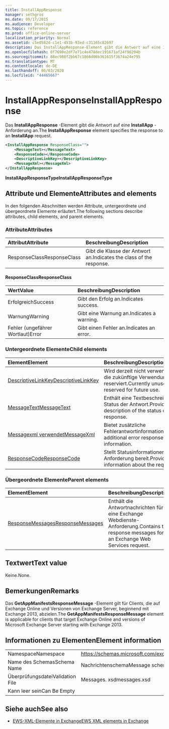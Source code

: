 ```yaml
---
title: InstallAppResponse
manager: sethgros
ms.date: 09/17/2015
ms.audience: Developer
ms.topic: reference
ms.prod: office-online-server
localization_priority: Normal
ms.assetid: c5e0582d-c1e1-453b-93ed-c31165c82697
description: Das InstallAppResponse-Element gibt die Antwort auf eine InstallApp-Anforderung an.
ms.openlocfilehash: 0f7690e2df7e71c4e478dec191671af24f96294b
ms.sourcegitcommit: 88ec988f2bb67c1866d06b361615f3674a24e795
ms.translationtype: MT
ms.contentlocale: de-DE
ms.lasthandoff: 06/03/2020
ms.locfileid: "44465667"
---
```

# <a name="installappresponse"></a><span data-ttu-id="cbeab-103">InstallAppResponse</span><span class="sxs-lookup"><span data-stu-id="cbeab-103">InstallAppResponse</span></span>

<span data-ttu-id="cbeab-104">Das **InstallAppResponse** -Element gibt die Antwort auf eine **InstallApp** -Anforderung an.</span><span class="sxs-lookup"><span data-stu-id="cbeab-104">The **InstallAppResponse** element specifies the response to an **InstallApp** request.</span></span> 
  
```xml
<InstallAppResponse ResponseClass="">
    <MessageText></MessageText>
    <ResponseCode></ResponseCode>
    <DescriptiveLinkKey></DescriptiveLinkKey>
    <MessageXml></MessageXml>
</InstallAppResponse>
```

 <span data-ttu-id="cbeab-105">**InstallAppResponseType**</span><span class="sxs-lookup"><span data-stu-id="cbeab-105">**InstallAppResponseType**</span></span>
## <a name="attributes-and-elements"></a><span data-ttu-id="cbeab-106">Attribute und Elemente</span><span class="sxs-lookup"><span data-stu-id="cbeab-106">Attributes and elements</span></span>

<span data-ttu-id="cbeab-107">In den folgenden Abschnitten werden Attribute, untergeordnete und übergeordnete Elemente erläutert.</span><span class="sxs-lookup"><span data-stu-id="cbeab-107">The following sections describe attributes, child elements, and parent elements.</span></span>
  
### <a name="attributes"></a><span data-ttu-id="cbeab-108">Attribute</span><span class="sxs-lookup"><span data-stu-id="cbeab-108">Attributes</span></span>

|<span data-ttu-id="cbeab-109">**Attribut**</span><span class="sxs-lookup"><span data-stu-id="cbeab-109">**Attribute**</span></span>|<span data-ttu-id="cbeab-110">**Beschreibung**</span><span class="sxs-lookup"><span data-stu-id="cbeab-110">**Description**</span></span>|
|:-----|:-----|
|<span data-ttu-id="cbeab-111">ResponseClass</span><span class="sxs-lookup"><span data-stu-id="cbeab-111">ResponseClass</span></span>  <br/> |<span data-ttu-id="cbeab-112">Gibt die Klasse der Antwort an.</span><span class="sxs-lookup"><span data-stu-id="cbeab-112">Indicates the class of the response.</span></span>  <br/> |
   
#### <a name="responseclass"></a><span data-ttu-id="cbeab-113">ResponseClass</span><span class="sxs-lookup"><span data-stu-id="cbeab-113">ResponseClass</span></span>

|<span data-ttu-id="cbeab-114">**Wert**</span><span class="sxs-lookup"><span data-stu-id="cbeab-114">**Value**</span></span>|<span data-ttu-id="cbeab-115">**Beschreibung**</span><span class="sxs-lookup"><span data-stu-id="cbeab-115">**Description**</span></span>|
|:-----|:-----|
|<span data-ttu-id="cbeab-116">Erfolgreich</span><span class="sxs-lookup"><span data-stu-id="cbeab-116">Success</span></span>  <br/> |<span data-ttu-id="cbeab-117">Gibt den Erfolg an.</span><span class="sxs-lookup"><span data-stu-id="cbeab-117">Indicates success.</span></span>  <br/> |
|<span data-ttu-id="cbeab-118">Warnung</span><span class="sxs-lookup"><span data-stu-id="cbeab-118">Warning</span></span>  <br/> |<span data-ttu-id="cbeab-119">Gibt eine Warnung an.</span><span class="sxs-lookup"><span data-stu-id="cbeab-119">Indicates a warning.</span></span>  <br/> |
|<span data-ttu-id="cbeab-120">Fehler (ungefährer Wortlaut)</span><span class="sxs-lookup"><span data-stu-id="cbeab-120">Error</span></span>  <br/> |<span data-ttu-id="cbeab-121">Gibt einen Fehler an.</span><span class="sxs-lookup"><span data-stu-id="cbeab-121">Indicates an error.</span></span>  <br/> |
   
### <a name="child-elements"></a><span data-ttu-id="cbeab-122">Untergeordnete Elemente</span><span class="sxs-lookup"><span data-stu-id="cbeab-122">Child elements</span></span>

|<span data-ttu-id="cbeab-123">**Element**</span><span class="sxs-lookup"><span data-stu-id="cbeab-123">**Element**</span></span>|<span data-ttu-id="cbeab-124">**Beschreibung**</span><span class="sxs-lookup"><span data-stu-id="cbeab-124">**Description**</span></span>|
|:-----|:-----|
|[<span data-ttu-id="cbeab-125">DescriptiveLinkKey</span><span class="sxs-lookup"><span data-stu-id="cbeab-125">DescriptiveLinkKey</span></span>](descriptivelinkkey.md) <br/> |<span data-ttu-id="cbeab-126">Wird derzeit nicht verwendet und für die zukünftige Verwendung reserviert.</span><span class="sxs-lookup"><span data-stu-id="cbeab-126">Currently unused and reserved for future use.</span></span>  <br/> |
|[<span data-ttu-id="cbeab-127">MessageText</span><span class="sxs-lookup"><span data-stu-id="cbeab-127">MessageText</span></span>](messagetext.md) <br/> |<span data-ttu-id="cbeab-128">Enthält eine Textbeschreibung des Status der Antwort.</span><span class="sxs-lookup"><span data-stu-id="cbeab-128">Provides a text description of the status of the response.</span></span>  <br/> |
|[<span data-ttu-id="cbeab-129">Messagexml verwendet</span><span class="sxs-lookup"><span data-stu-id="cbeab-129">MessageXml</span></span>](messagexml.md) <br/> |<span data-ttu-id="cbeab-130">Bietet zusätzliche Fehlerantwortinformationen.</span><span class="sxs-lookup"><span data-stu-id="cbeab-130">Provides additional error response information.</span></span>  <br/> |
|[<span data-ttu-id="cbeab-131">ResponseCode</span><span class="sxs-lookup"><span data-stu-id="cbeab-131">ResponseCode</span></span>](responsecode.md) <br/> |<span data-ttu-id="cbeab-132">Stellt Statusinformationen zur Anforderung bereit.</span><span class="sxs-lookup"><span data-stu-id="cbeab-132">Provides status information about the request.</span></span>  <br/> |
   
### <a name="parent-elements"></a><span data-ttu-id="cbeab-133">Übergeordnete Elemente</span><span class="sxs-lookup"><span data-stu-id="cbeab-133">Parent elements</span></span>

|<span data-ttu-id="cbeab-134">**Element**</span><span class="sxs-lookup"><span data-stu-id="cbeab-134">**Element**</span></span>|<span data-ttu-id="cbeab-135">**Beschreibung**</span><span class="sxs-lookup"><span data-stu-id="cbeab-135">**Description**</span></span>|
|:-----|:-----|
|[<span data-ttu-id="cbeab-136">ResponseMessages</span><span class="sxs-lookup"><span data-stu-id="cbeab-136">ResponseMessages</span></span>](responsemessages.md) <br/> |<span data-ttu-id="cbeab-137">Enthält die Antwortnachrichten für eine Exchange Webdienste-Anforderung.</span><span class="sxs-lookup"><span data-stu-id="cbeab-137">Contains the response messages for an Exchange Web Services request.</span></span>  <br/> |
   
## <a name="text-value"></a><span data-ttu-id="cbeab-138">Textwert</span><span class="sxs-lookup"><span data-stu-id="cbeab-138">Text value</span></span>

<span data-ttu-id="cbeab-139">Keine.</span><span class="sxs-lookup"><span data-stu-id="cbeab-139">None.</span></span>
  
## <a name="remarks"></a><span data-ttu-id="cbeab-140">Bemerkungen</span><span class="sxs-lookup"><span data-stu-id="cbeab-140">Remarks</span></span>

<span data-ttu-id="cbeab-141">Das **GetAppManifestsResponseMessage** -Element gilt für Clients, die auf Exchange Online und Versionen von Exchange Server, beginnend mit Exchange 2013, abzielen.</span><span class="sxs-lookup"><span data-stu-id="cbeab-141">The **GetAppManifestsResponseMessage** element is applicable for clients that target Exchange Online and versions of Microsoft Exchange Server starting with Exchange 2013.</span></span> 
  
## <a name="element-information"></a><span data-ttu-id="cbeab-142">Informationen zu Elementen</span><span class="sxs-lookup"><span data-stu-id="cbeab-142">Element information</span></span>

|||
|:-----|:-----|
|<span data-ttu-id="cbeab-143">Namespace</span><span class="sxs-lookup"><span data-stu-id="cbeab-143">Namespace</span></span>  <br/> |https://schemas.microsoft.com/exchange/services/2006/messages  <br/> |
|<span data-ttu-id="cbeab-144">Name des Schemas</span><span class="sxs-lookup"><span data-stu-id="cbeab-144">Schema Name</span></span>  <br/> |<span data-ttu-id="cbeab-145">Nachrichtenschema</span><span class="sxs-lookup"><span data-stu-id="cbeab-145">Message schema</span></span>  <br/> |
|<span data-ttu-id="cbeab-146">Überprüfungsdatei</span><span class="sxs-lookup"><span data-stu-id="cbeab-146">Validation File</span></span>  <br/> |<span data-ttu-id="cbeab-147">Messages. xsd</span><span class="sxs-lookup"><span data-stu-id="cbeab-147">messages.xsd</span></span>  <br/> |
|<span data-ttu-id="cbeab-148">Kann leer sein</span><span class="sxs-lookup"><span data-stu-id="cbeab-148">Can Be Empty</span></span>  <br/> ||
   
## <a name="see-also"></a><span data-ttu-id="cbeab-149">Siehe auch</span><span class="sxs-lookup"><span data-stu-id="cbeab-149">See also</span></span>



- [<span data-ttu-id="cbeab-150">EWS-XML-Elemente in Exchange</span><span class="sxs-lookup"><span data-stu-id="cbeab-150">EWS XML elements in Exchange</span></span>](ews-xml-elements-in-exchange.md)

